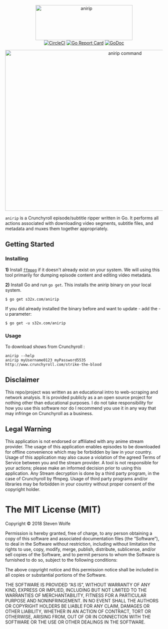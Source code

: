 <p align="center">
<img src="logo.png" width="310" height="112" border="0" alt="anirip">
<br>
<a href="https://circleci.com/gh/s32x/anirip/tree/master"><img src="https://circleci.com/gh/s32x/anirip/tree/master.svg?style=svg" alt="CircleCI"></a>
<a href="https://goreportcard.com/report/s32x.com/anirip"><img src="https://goreportcard.com/badge/s32x.com/anirip" alt="Go Report Card"></a>
<a href="https://godoc.org/s32x.com/anirip"><img src="https://godoc.org/s32x.com/anirip?status.svg" alt="GoDoc"></a>
</p>

<p align="center">
<img src="graphic.png" width="750px" height="513px" alt="anirip command">
</p>

`anirip` is a Crunchyroll episode/subtitle ripper written in Go. It performs all actions associated with downloading video segments, subtitle files, and metadata and muxes them together appropriately.

## Getting Started

### Installing

**1)** Install [`ffmpeg`](https://ffmpeg.org/download.html) if it doesn't already exist on your system. We will using this tool primarily for dumping episode content and editing video metadata.

**2)** Install Go and run `go get`. This installs the anirip binary on your local system.
```
$ go get s32x.com/anirip
```
If you did already installed the binary before and want to update - add the -u parameter:
```
$ go get -u s32x.com/anirip
```

### Usage
To download shows from Crunchyroll :
```
anirip --help
anirip myUsername0123 myPassword5535 http://www.crunchyroll.com/strike-the-blood
```

## Disclaimer
This repo/project was written as an educational intro to web-scraping and network analysis. It is provided publicly as a an open source project for nothing other than educational purposes. I do not take responsibility for how you use this software nor do I recommend you use it in any way that may infringe on Crunchyroll as a business.

## Legal Warning
This application is not endorsed or affiliated with any anime stream provider. The usage of this application enables episodes to be downloaded for offline convenience which may be forbidden by law in your country. Usage of this application may also cause a violation of the agreed Terms of Service between you and the stream provider. A tool is not responsible for your actions; please make an informed decision prior to using this application. Any Stream decryption is done by a third party program, in the case of Crunchyroll by ffmpeg. Usage of third party programs and/or libraries may be forbidden in your country without proper consent of the copyright holder.

The MIT License (MIT)
=====================

Copyright © 2018 Steven Wolfe

Permission is hereby granted, free of charge, to any person
obtaining a copy of this software and associated documentation
files (the “Software”), to deal in the Software without
restriction, including without limitation the rights to use,
copy, modify, merge, publish, distribute, sublicense, and/or sell
copies of the Software, and to permit persons to whom the
Software is furnished to do so, subject to the following
conditions:

The above copyright notice and this permission notice shall be
included in all copies or substantial portions of the Software.

THE SOFTWARE IS PROVIDED “AS IS”, WITHOUT WARRANTY OF ANY KIND,
EXPRESS OR IMPLIED, INCLUDING BUT NOT LIMITED TO THE WARRANTIES
OF MERCHANTABILITY, FITNESS FOR A PARTICULAR PURPOSE AND
NONINFRINGEMENT. IN NO EVENT SHALL THE AUTHORS OR COPYRIGHT
HOLDERS BE LIABLE FOR ANY CLAIM, DAMAGES OR OTHER LIABILITY,
WHETHER IN AN ACTION OF CONTRACT, TORT OR OTHERWISE, ARISING
FROM, OUT OF OR IN CONNECTION WITH THE SOFTWARE OR THE USE OR
OTHER DEALINGS IN THE SOFTWARE.

